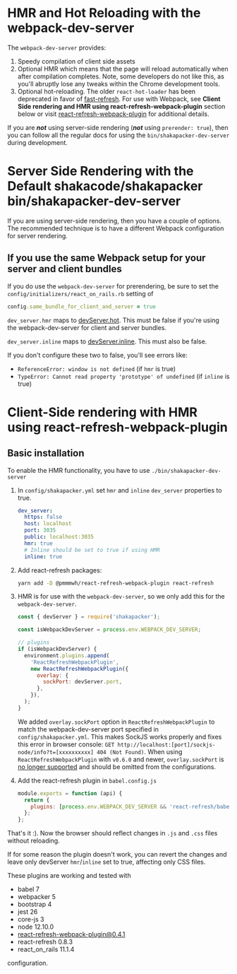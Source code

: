 # HMR and Hot Reloading with the webpack-dev-server

The `webpack-dev-server` provides:

1. Speedy compilation of client side assets
2. Optional HMR which means that the page will reload automatically when after
   compilation completes. Note, some developers do not like this, as you'll
   abruptly lose any tweaks within the Chrome development tools.
3. Optional hot-reloading. The older `react-hot-loader` has been deprecated in
   favor of [fast-refresh](https://reactnative.dev/docs/fast-refresh).
   For use with Webpack, see **Client Side rendering and HMR using react-refresh-webpack-plugin** section below or visit [react-refresh-webpack-plugin](https://github.com/pmmmwh/react-refresh-webpack-plugin) for additional details.

If you are **_not_** using server-side rendering (**_not_** using `prerender: true`),
then you can follow all the regular docs for using the `bin/shakapacker-dev-server`
during development.

# Server Side Rendering with the Default shakacode/shakapacker bin/shakapacker-dev-server

If you are using server-side rendering, then you have a couple of options. The
recommended technique is to have a different Webpack configuration for server
rendering.

## If you use the same Webpack setup for your server and client bundles

If you do use the `webpack-dev-server` for prerendering, be sure to set the
`config/initializers/react_on_rails.rb` setting of

```ruby
config.same_bundle_for_client_and_server = true
```

`dev_server.hmr` maps to [devServer.hot](https://webpack.js.org/configuration/dev-server/#devserverhot).
This must be false if you're using the webpack-dev-server for client and server bundles.

`dev_server.inline` maps to [devServer.inline](https://webpack.js.org/configuration/dev-server/#devserverinline).
This must also be false.

If you don't configure these two to false, you'll see errors like:

- `ReferenceError: window is not defined` (if `hmr` is true)
- `TypeError: Cannot read property 'prototype' of undefined` (if `inline` is true)

# Client-Side rendering with HMR using react-refresh-webpack-plugin

## Basic installation

To enable the HMR functionality, you have to use `./bin/shakapacker-dev-server`

1. In `config/shakapacker.yml` set `hmr` and `inline` `dev_server` properties to true.

   ```yaml
   dev_server:
     https: false
     host: localhost
     port: 3035
     public: localhost:3035
     hmr: true
     # Inline should be set to true if using HMR
     inline: true
   ```

2. Add react-refresh packages:

   ```bash
   yarn add -D @pmmmwh/react-refresh-webpack-plugin react-refresh
   ```

3. HMR is for use with the `webpack-dev-server`, so we only add this for the `webpack-dev-server`.

   ```js
   const { devServer } = require('shakapacker');

   const isWebpackDevServer = process.env.WEBPACK_DEV_SERVER;

   // plugins
   if (isWebpackDevServer) {
     environment.plugins.append(
       'ReactRefreshWebpackPlugin',
       new ReactRefreshWebpackPlugin({
         overlay: {
           sockPort: devServer.port,
         },
       }),
     );
   }
   ```

   We added `overlay.sockPort` option in `ReactRefreshWebpackPlugin` to match the webpack-dev-server port specified in `config/shakapacker.yml`. This makes SockJS works properly and fixes this error in browser console: `GET http://localhost:[port]/sockjs-node/info?t=[xxxxxxxxxx] 404 (Not Found)`. When using `ReactRefreshWebpackPlugin` with `v0.6.0` and newer, `overlay.sockPort` is [no longer supported](https://github.com/pmmmwh/react-refresh-webpack-plugin/pull/850) and should be omitted from the configurations.

4. Add the react-refresh plugin in `babel.config.js`

   ```js
   module.exports = function (api) {
     return {
       plugins: [process.env.WEBPACK_DEV_SERVER && 'react-refresh/babel'].filter(Boolean),
     };
   };
   ```

That's it :).
Now the browser should reflect changes in `.js` and `.css` files without reloading.

If for some reason the plugin doesn't work, you can revert the changes and leave only devServer `hmr`/`inline` set to true, affecting only CSS files.

These plugins are working and tested with

- babel 7
- webpacker 5
- bootstrap 4
- jest 26
- core-js 3
- node 12.10.0
- react-refresh-webpack-plugin@0.4.1
- react-refresh 0.8.3
- react_on_rails 11.1.4

configuration.
